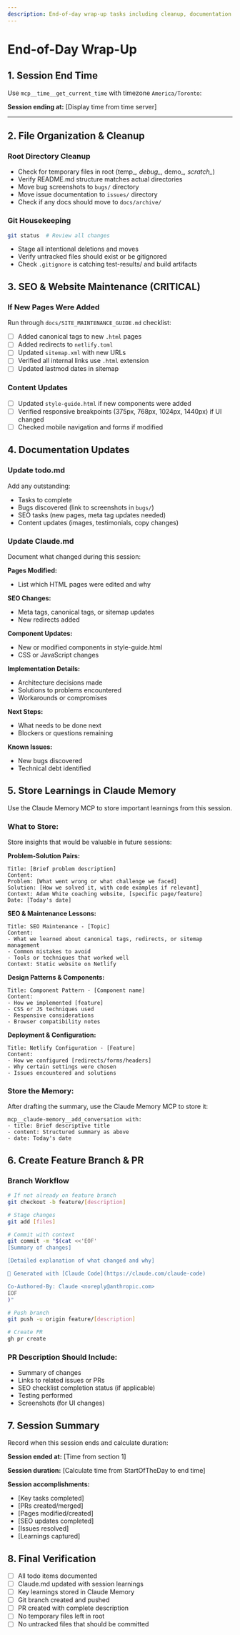 ```yaml
---
description: End-of-day wrap-up tasks including cleanup, documentation updates, and memory storage
---
```


# End-of-Day Wrap-Up

## 1. Session End Time

Use `mcp__time__get_current_time` with timezone `America/Toronto`:

**Session ending at:** [Display time from time server]

---

## 2. File Organization & Cleanup

### Root Directory Cleanup
- Check for temporary files in root (temp_*, debug_*, demo_*, scratch_*)
- Verify README.md structure matches actual directories
- Move bug screenshots to `bugs/` directory
- Move issue documentation to `issues/` directory
- Check if any docs should move to `docs/archive/`

### Git Housekeeping
```bash
git status  # Review all changes
```
- Stage all intentional deletions and moves
- Verify untracked files should exist or be gitignored
- Check `.gitignore` is catching test-results/ and build artifacts

## 3. SEO & Website Maintenance (CRITICAL)

### If New Pages Were Added
Run through `docs/SITE_MAINTENANCE_GUIDE.md` checklist:
- [ ] Added canonical tags to new `.html` pages
- [ ] Added redirects to `netlify.toml`
- [ ] Updated `sitemap.xml` with new URLs
- [ ] Verified all internal links use `.html` extension
- [ ] Updated lastmod dates in sitemap

### Content Updates
- [ ] Updated `style-guide.html` if new components were added
- [ ] Verified responsive breakpoints (375px, 768px, 1024px, 1440px) if UI changed
- [ ] Checked mobile navigation and forms if modified

## 4. Documentation Updates

### Update todo.md
Add any outstanding:
- Tasks to complete
- Bugs discovered (link to screenshots in `bugs/`)
- SEO tasks (new pages, meta tag updates needed)
- Content updates (images, testimonials, copy changes)

### Update Claude.md
Document what changed during this session:

**Pages Modified:**
- List which HTML pages were edited and why

**SEO Changes:**
- Meta tags, canonical tags, or sitemap updates
- New redirects added

**Component Updates:**
- New or modified components in style-guide.html
- CSS or JavaScript changes

**Implementation Details:**
- Architecture decisions made
- Solutions to problems encountered
- Workarounds or compromises

**Next Steps:**
- What needs to be done next
- Blockers or questions remaining

**Known Issues:**
- New bugs discovered
- Technical debt identified

## 5. Store Learnings in Claude Memory

Use the Claude Memory MCP to store important learnings from this session.

### What to Store:
Store insights that would be valuable in future sessions:

**Problem-Solution Pairs:**
```
Title: [Brief problem description]
Content:
Problem: [What went wrong or what challenge we faced]
Solution: [How we solved it, with code examples if relevant]
Context: Adam White coaching website, [specific page/feature]
Date: [Today's date]
```

**SEO & Maintenance Lessons:**
```
Title: SEO Maintenance - [Topic]
Content:
- What we learned about canonical tags, redirects, or sitemap management
- Common mistakes to avoid
- Tools or techniques that worked well
Context: Static website on Netlify
```

**Design Patterns & Components:**
```
Title: Component Pattern - [Component name]
Content:
- How we implemented [feature]
- CSS or JS techniques used
- Responsive considerations
- Browser compatibility notes
```

**Deployment & Configuration:**
```
Title: Netlify Configuration - [Feature]
Content:
- How we configured [redirects/forms/headers]
- Why certain settings were chosen
- Issues encountered and solutions
```

### Store the Memory:
After drafting the summary, use the Claude Memory MCP to store it:
```
mcp__claude-memory__add_conversation with:
- title: Brief descriptive title
- content: Structured summary as above
- date: Today's date
```

## 6. Create Feature Branch & PR

### Branch Workflow
```bash
# If not already on feature branch
git checkout -b feature/[description]

# Stage changes
git add [files]

# Commit with context
git commit -m "$(cat <<'EOF'
[Summary of changes]

[Detailed explanation of what changed and why]

🤖 Generated with [Claude Code](https://claude.com/claude-code)

Co-Authored-By: Claude <noreply@anthropic.com>
EOF
)"

# Push branch
git push -u origin feature/[description]

# Create PR
gh pr create
```

### PR Description Should Include:
- Summary of changes
- Links to related issues or PRs
- SEO checklist completion status (if applicable)
- Testing performed
- Screenshots (for UI changes)

## 7. Session Summary

Record when this session ends and calculate duration:

**Session ended at:** [Time from section 1]

**Session duration:** [Calculate time from StartOfTheDay to end time]

**Session accomplishments:**
- [Key tasks completed]
- [PRs created/merged]
- [Pages modified/created]
- [SEO updates completed]
- [Issues resolved]
- [Learnings captured]

## 8. Final Verification

- [ ] All todo items documented
- [ ] Claude.md updated with session learnings
- [ ] Key learnings stored in Claude Memory
- [ ] Git branch created and pushed
- [ ] PR created with complete description
- [ ] No temporary files left in root
- [ ] No untracked files that should be committed